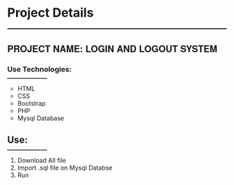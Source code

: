 <div class="section">
	<h1 style="">Project Details</h1>
	<hr style="height: 2px;background-color: #000000;border-radius: 50px;">
    <h2 style="
                    text-transform: uppercase;
                    font-family: 'Steelfish Rg', 'helvetica neue',
                    helvetica, arial, sans-serif;
                    font-weight: 800;
                    ">Project Name: Login and Logout System</h2>
	<h3>Use Technologies:</h3>
<div style="
    width: 18%;
">
    <hr style="height: 0px;background-color: gray;display: block;unicode-bidi: isolate;margin-block-start: -0.5em;margin-block-end: 0.5em;margin-inline-start: auto;margin-inline-end: auto;overflow: hidden;border-width: 1px;border-style: dashed;">
</div>
	<ul style="list-style: circle;">
		<li>HTML</li>
		<li>CSS</li>
		<li>Bootstrap</li>
		<li>PHP</li>
		<li>Mysql Database</li>
	</ul>
	<h2>Use:</h2>
<div style="
    width: 18%;
">
    <hr style="height: 0px;background-color: gray;display: block;unicode-bidi: isolate;margin-block-start: -0.5em;margin-block-end: 0.5em;margin-inline-start: auto;margin-inline-end: auto;overflow: hidden;border-width: 1px;border-style: dashed;">
</div>	
	<ul style="list-style: auto;">
		<li>Download All file</li>
		<li>Import .sql file on Mysql Databse</li>
		<li>Run</li>
	</ul>
</div>